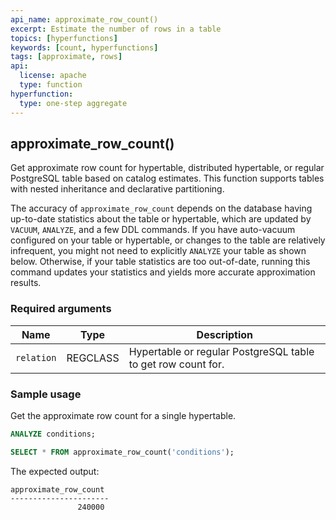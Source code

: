 ```yaml
---
api_name: approximate_row_count()
excerpt: Estimate the number of rows in a table
topics: [hyperfunctions]
keywords: [count, hyperfunctions]
tags: [approximate, rows]
api:
  license: apache
  type: function
hyperfunction:
  type: one-step aggregate
---
```


## approximate_row_count()

Get approximate row count for hypertable, distributed hypertable, or regular PostgreSQL table based on catalog estimates.
This function supports tables with nested inheritance and declarative partitioning.

The accuracy of `approximate_row_count` depends on the database having up-to-date statistics about the table or hypertable, which are updated by `VACUUM`, `ANALYZE`, and a few DDL commands. If you have auto-vacuum configured on your table or hypertable, or changes to the table are relatively infrequent, you might not need to explicitly `ANALYZE` your table as shown below. Otherwise, if your table statistics are too out-of-date, running this command updates your statistics and yields more accurate approximation results.

### Required arguments

|Name|Type|Description|
|---|---|---|
| `relation` | REGCLASS | Hypertable or regular PostgreSQL table to get row count for. |

### Sample usage

Get the approximate row count for a single hypertable.

```sql
ANALYZE conditions;

SELECT * FROM approximate_row_count('conditions');
```

The expected output:

```
approximate_row_count
----------------------
               240000
```
